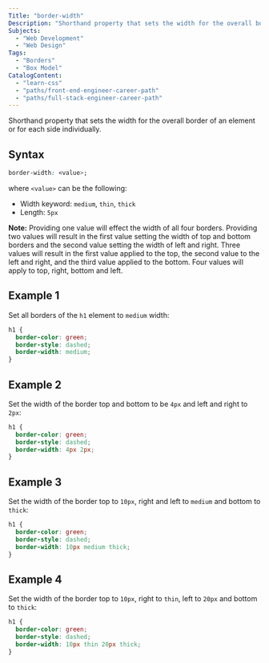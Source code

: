 ```yaml
---
Title: "border-width"
Description: "Shorthand property that sets the width for the overall border of an element or for each side individually."
Subjects:
  - "Web Development"
  - "Web Design"
Tags:
  - "Borders"
  - "Box Model"
CatalogContent:
  - "learn-css"
  - "paths/front-end-engineer-career-path"
  - "paths/full-stack-engineer-career-path"
---
```




Shorthand property that sets the width for the overall border of an element or for each side individually.

## Syntax

```css
border-width: <value>;
```

where `<value>` can be the following:

- Width keyword: `medium`, `thin`, `thick`
- Length: `5px`

**Note:** Providing one value will effect the width of all four borders. Providing two values will result in the first value setting the width of top and bottom borders and the second value setting the width of left and right. Three values will result in the first value applied to the top, the second value to the left and right, and the third value applied to the bottom. Four values will apply to top, right, bottom and left.

## Example 1

Set all borders of the `h1` element to `medium` width:

```css
h1 {
  border-color: green;
  border-style: dashed;
  border-width: medium;
}
```

## Example 2

Set the width of the border top and bottom to be `4px` and left and right to `2px`:

```css
h1 {
  border-color: green;
  border-style: dashed;
  border-width: 4px 2px;
}
```

## Example 3

Set the width of the border top to `10px`, right and left to `medium` and bottom to `thick`:

```css
h1 {
  border-color: green;
  border-style: dashed;
  border-width: 10px medium thick;
}
```

## Example 4

Set the width of the border top to `10px`, right to `thin`, left to `20px` and bottom to `thick`:

```css
h1 {
  border-color: green;
  border-style: dashed;
  border-width: 10px thin 20px thick;
}
```

